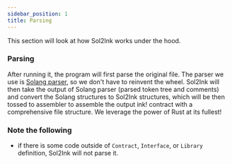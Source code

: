 ```yaml
---
sidebar_position: 1
title: Parsing
---
```


This section will look at how Sol2Ink works under the hood.

### Parsing

After running it, the program will first parse the original file. The parser we use is [Solang parser](https://github.com/hyperledger/solang/tree/main/solang-parser), so we don't have to reinvent the wheel. Sol2Ink will then take the output of Solang parser (parsed token tree and comments) and convert the Solang structures to Sol2Ink structures, which will be then tossed to assembler to assemble the output ink! contract with a comprehensive file structure. We leverage the power of Rust at its fullest!

### Note the following
- if there is some code outside of `Contract`, `Interface`, or `Library` definition, Sol2Ink will not parse it.